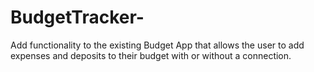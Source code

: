 # BudgetTracker-
Add functionality to the existing Budget App that allows the user to add expenses and deposits to their budget with or without a connection.
